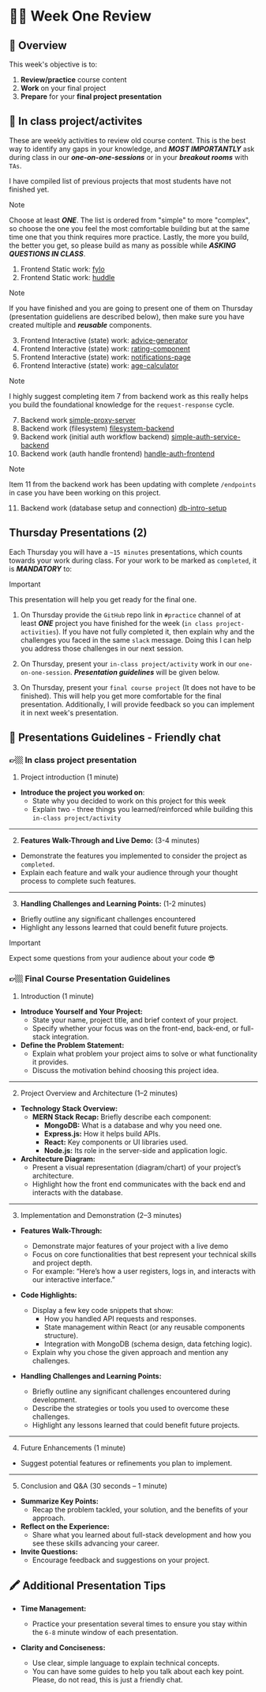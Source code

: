 # 🧑‍💻 Week One Review

## 📝 Overview

This week's objective is to:

1. **Review/practice** course content
2. **Work** on your final project
3. **Prepare** for your **final project presentation**

## 📝 In class project/activites

These are weekly activities to review old course content. This is the best way to identify any gaps in your knowledge, and **_MOST IMPORTANTLY_** ask during class in our **_one-on-one-sessions_** or in your **_breakout rooms_** with `TAs`.

I have compiled list of previous projects that most students have not finished yet.

> [!NOTE]
> Choose at least **_ONE_**. The list is ordered from "simple" to more "complex", so choose the one you feel the most comfortable building but at the same time one that you think requires more practice. Lastly, the more you build, the better you get, so please build as many as possible while **_ASKING QUESTIONS IN CLASS_**.

1. Frontend Static work: [fylo](https://github.com/juan-instructor/react-fylo)
2. Frontend Static work: [huddle](https://github.com/juan-instructor/huddle-react)

> [!NOTE]
> If you have finished and you are going to present one of them on Thursday (presentation guideliens are described below), then make sure you have created multiple and **_reusable_** components.

3. Frontend Interactive (state) work: [advice-generator](https://github.com/juan-instructor/api-advice-generator)
4. Frontend Interactive (state) work: [rating-component](https://github.com/juan-instructor/easy-interactive-rating-component)
5. Frontend Interactive (state) work: [notifications-page](https://github.com/juan-instructor/easy-notifications-page)
6. Frontend Interactive (state) work: [age-calculator](https://github.com/juan-instructor/easy--age-calculator)

> [!NOTE]
> I highly suggest completing item 7 from backend work as this really helps you build the foundational knowledge for the `request-response` cycle.

7. Backend work [simple-proxy-server](https://github.com/juan-instructor/your-first-server)
8. Backend work (filesystem) [filesystem-backend](https://github.com/juan-instructor/getting-serious-with-a-server)
9. Backend work (initial auth workflow backend) [simple-auth-service-backend](https://github.com/juan-instructor/simple-auth-service)
10. Backend work (auth handle frontend) [handle-auth-frontend](https://github.com/juan-instructor/auth-frontend-handling)

> [!NOTE]
> Item 11 from the backend work has been updating with complete `/endpoints` in case you have been working on this project.

11. Backend work (database setup and connection) [db-intro-setup](https://github.com/juan-instructor/basic-mongodb-setup)

## Thursday Presentations (2)

Each Thursday you will have a `~15 minutes` presentations, which counts towards your work during class. For your work to be marked as `completed`, it is **_MANDATORY_** to:

> [!IMPORTANT]
> This presentation will help you get ready for the final one.

1. On Thursday provide the `GitHub` repo link in `#practice` channel of at least **_ONE_** project you have finished for the week (`in class project-activities`). If you have not fully completed it, then explain why and the challenges you faced in the same `slack` message. Doing this I can help you address those challenges in our next session.

2. On Thursday, present your `in-class project/activity` work in our `one-on-one-session`. **_Presentation guidelines_** will be given below.

3. On Thursday, present your `final course project` (It does not have to be finished). This will help you get more comfortable for the final presentation. Additionally, I will provide feedback so you can implement it in next week's presentation.

## 📝 Presentations Guidelines - Friendly chat

### 👉🏼 In class project presentation

1. Project introduction (1 minute)

- **Introduce the project you worked on**:
  - State why you decided to work on this project for this week
  - Explain two - three things you learned/reinforced while building this `in-class project/activity`

---

2. **Features Walk-Through and Live Demo:** (3-4 minutes)

- Demonstrate the features you implemented to consider the project as `completed`.
- Explain each feature and walk your audience through your thought process to complete such features.

---

3. **Handling Challenges and Learning Points:** (1-2 minutes)

- Briefly outline any significant challenges encountered
- Highlight any lessons learned that could benefit future projects.

> [!IMPORTANT]
> Expect some questions from your audience about your code 😎

### 👉🏼 Final Course Presentation Guidelines

1. Introduction (1 minute)

- **Introduce Yourself and Your Project:**
  - State your name, project title, and brief context of your project.
  - Specify whether your focus was on the front-end, back-end, or full-stack integration.
- **Define the Problem Statement:**
  - Explain what problem your project aims to solve or what functionality it provides.
  - Discuss the motivation behind choosing this project idea.

---

2. Project Overview and Architecture (1–2 minutes)

- **Technology Stack Overview:**
  - **MERN Stack Recap:** Briefly describe each component:
    - **MongoDB:** What is a database and why you need one.
    - **Express.js:** How it helps build APIs.
    - **React:** Key components or UI libraries used.
    - **Node.js:** Its role in the server-side and application logic.
- **Architecture Diagram:**
  - Present a visual representation (diagram/chart) of your project’s architecture.
  - Highlight how the front end communicates with the back end and interacts with the database.

---

3. Implementation and Demonstration (2–3 minutes)

- **Features Walk-Through:**

  - Demonstrate major features of your project with a live demo
  - Focus on core functionalities that best represent your technical skills and project depth.
  - For example: “Here’s how a user registers, logs in, and interacts with our interactive interface.”

- **Code Highlights:**

  - Display a few key code snippets that show:
    - How you handled API requests and responses.
    - State management within React (or any reusable components structure).
    - Integration with MongoDB (schema design, data fetching logic).
  - Explain why you chose the given approach and mention any challenges.

- **Handling Challenges and Learning Points:**
  - Briefly outline any significant challenges encountered during development.
  - Describe the strategies or tools you used to overcome these challenges.
  - Highlight any lessons learned that could benefit future projects.

---

4. Future Enhancements (1 minute)

- Suggest potential features or refinements you plan to implement.

---

5. Conclusion and Q&A (30 seconds – 1 minute)

- **Summarize Key Points:**
  - Recap the problem tackled, your solution, and the benefits of your approach.
- **Reflect on the Experience:**
  - Share what you learned about full-stack development and how you see these skills advancing your career.
- **Invite Questions:**
  - Encourage feedback and suggestions on your project.

## 🖍️ Additional Presentation Tips

- **Time Management:**

  - Practice your presentation several times to ensure you stay within the `6-8` minute window of each presentation.

- **Clarity and Conciseness:**

  - Use clear, simple language to explain technical concepts.
  - You can have some guides to help you talk about each key point. Please, do not read, this is just a friendly chat.
